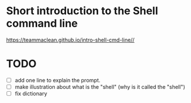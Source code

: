 # Short introduction to the Shell command line

<https://teammaclean.github.io/intro-shell-cmd-line//>

# TODO

- [ ] add one line to explain the prompt.
- [ ] make illustration about what is the "shell" (why is it called the "shell")
- [ ] fix dictionary
